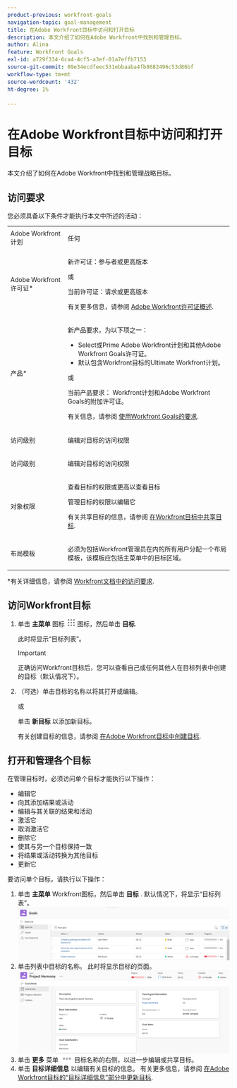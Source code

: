 ```yaml
---
product-previous: workfront-goals
navigation-topic: goal-management
title: 在Adobe Workfront目标中访问和打开目标
description: 本文介绍了如何在Adobe Workfront中找到和管理目标。
author: Alina
feature: Workfront Goals
exl-id: a729f334-6ca4-4cf5-a3ef-01a7effb7153
source-git-commit: 09e34ecdfeec531ebbaaba4fb8682496c53d86bf
workflow-type: tm+mt
source-wordcount: '432'
ht-degree: 1%

---
```


# 在Adobe Workfront目标中访问和打开目标

本文介绍了如何在Adobe Workfront中找到和管理战略目标。


## 访问要求

您必须具备以下条件才能执行本文中所述的活动：

<table style="table-layout:auto"> 
 <col> 
 </col> 
 <col> 
 </col> 
 <tbody> 
  <tr> 
   <td role="rowheader">Adobe Workfront计划</td> 
   <td> 
   <p>任何</p>
   </td> 
  </tr> 
  <tr> 
   <td role="rowheader">Adobe Workfront许可证*</td> 
   <td> 
   <p>新许可证：参与者或更高版本</p>
   或
   <p>当前许可证：请求或更高版本</p> <p>有关更多信息，请参阅 <a href="../../administration-and-setup/add-users/access-levels-and-object-permissions/wf-licenses.md" class="MCXref xref">Adobe Workfront许可证概述</a>.</p> </td> 
  </tr> 
  <tr>
 <td role="rowheader">产品*</td>
 <td>
 <p> 新产品要求，为以下项之一： </p>
<ul>
<li>Select或Prime Adobe Workfront计划和其他Adobe Workfront Goals许可证。</li>
<li>默认包含Workfront目标的Ultimate Workfront计划。 </li></ul>
 <p>或</p>
 <p>当前产品要求： Workfront计划和Adobe Workfront Goals的附加许可证。 </p> <p>有关信息，请参阅 <a href="../../workfront-goals/goal-management/access-needed-for-wf-goals.md" class="MCXref xref">使用Workfront Goals的要求</a>. </p> </td>
 </tr>
 <tr>
 <td role="rowheader">访问级别</td>
 <td> <p>编辑对目标的访问权限</p> </td>
 </tr>
  <tr> 
   <td role="rowheader">访问级别</td> 
   <td> <p>编辑对目标的访问权限</p> </td> 
  </tr> 
  <tr data-mc-conditions=""> 
   <td role="rowheader">对象权限</td> 
   <td> 
    <div> 
     <p>查看目标的权限或更高以查看目标</p> 
     <p>管理目标的权限以编辑它</p> 
     <p>有关共享目标的信息，请参阅 <a href="../../workfront-goals/workfront-goals-settings/share-a-goal.md" class="MCXref xref">在Workfront目标中共享目标</a>. </p> 
    </div> </td> 
  </tr> 
  <tr>
   <td role="rowheader"><p>布局模板</p></td>
   <td> <p>必须为包括Workfront管理员在内的所有用户分配一个布局模板，该模板应包括主菜单中的目标区域。 </p>  
</td>
  </tr>
 </tbody> 
</table>

*有关详细信息，请参阅 [Workfront文档中的访问要求](/help/quicksilver/administration-and-setup/add-users/access-levels-and-object-permissions/access-level-requirements-in-documentation.md).

## 访问Workfront目标

1. 单击 **主菜单** 图标 ![](assets/main-menu-icon.png) 图标，然后单击 **目标**.

   <!-- drafted for Shell release: Add this when Shell is available to all: or (if available), click the **Main Menu** icon ![Main menu icon](../goal-management/assets/three-line-main-menu-icon.png) in the upper-left corner)
   -->

   此时将显示“目标列表”。


   >[!IMPORTANT]
   >
   >   正确访问Workfront目标后，您可以查看自己或任何其他人在目标列表中创建的目标（默认情况下）。

   <!--   
   (NOTE: This might change when sharing is in place; right now, with sharing in place, they can VIEW all goals in the system but they cannot EDIT the ones others created!)
   -->

1. （可选）单击目标的名称以将其打开或编辑。

   或

   单击 **新目标** 以添加新目标。

   有关创建目标的信息，请参阅 [在Adobe Workfront目标中创建目标](../../workfront-goals/goal-management/create-goals.md).

## 打开和管理各个目标

在管理目标时，必须访问单个目标才能执行以下操作：

* 编辑它
* 向其添加结果或活动
* 编辑与其关联的结果和活动
* 激活它
* 取消激活它
* 删除它
* 使其与另一个目标保持一致
* 将结果或活动转换为其他目标
* 更新它
<!--
Accessing goals differs depending on what environment you use.

To access an individual goal in the Production environment:

1. Click the **Main Menu** icon ![](assets/main-menu-icon.png) in the upper-right corner of Workfront, then click **Goals** .

     (!--drafted for Shell release: Add this when Shell is available to all: or (if available), click the **Main Menu** icon ![Main menu icon](../goal-management/assets/three-line-main-menu-icon.png) in the upper-left corner)
   --)

   The Goal List displays by default. 

1. Click the name of a goal in the list 

   Or

   Click one of the options below in the left panel, then click the name of a goal to access it:

   * Goal Alignment
   * Check-in 
   * Pulse 

   >[!NOTE]
   >
   >Depending on what action you want to perform on the individual goal, you might choose to select different sections every time. For information about the differences between the Workfront Goals sections, see [Overview of the Adobe Workfront Goals sections](../../workfront-goals/goal-review-and-workfront-goals-sections/overview-of-wf-goals-sections.md).

   The Goal Details panel displays on the right. You can update the goal, its results, and activities in the Goal Details panel when you have access to manage it. For information about updating goals using the Goal Details panel, see [Update goals in the Goal details section in Adobe Workfront Goals](../../workfront-goals/goal-management/update-goals-in-goal-details-panel.md).
-->

要访问单个目标，请执行以下操作：

1. 单击 **主菜单** Workfront图标，然后单击 **目标** .
默认情况下，将显示“目标列表”。
   ![](assets/goal-list-unshimmed.png)
1. 单击列表中目标的名称。
此时将显示目标的页面。
   ![](assets/goal-page-unshimmed.png)
1. 单击 **更多** 菜单 ![](assets/more-icon.png) 目标名称的右侧，以进一步编辑或共享目标。
1. 单击 **目标详细信息** 以编辑有关目标的信息。 有关更多信息，请参阅 [在Adobe Workfront目标的“目标详细信息”部分中更新目标](../goal-management/update-goals-in-goal-details-panel.md).


